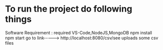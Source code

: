 # To run the project do following things

Software Requirement : required VS-Code,NodeJS,MongoDB
npm install
npm start
go to link-----> http://localhost:8080/csv/see
uploads some csv files

